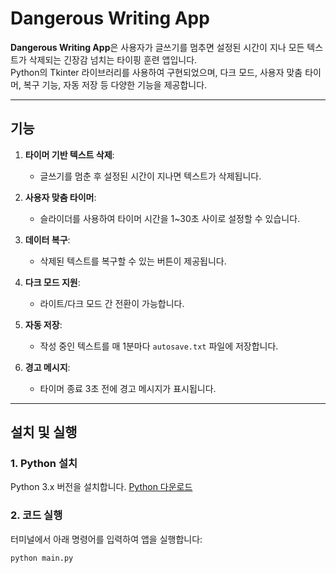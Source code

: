 # Dangerous Writing App

**Dangerous Writing App**은 사용자가 글쓰기를 멈추면 설정된 시간이 지나 모든 텍스트가 삭제되는 긴장감 넘치는 타이핑 훈련 앱입니다.  
Python의 Tkinter 라이브러리를 사용하여 구현되었으며, 다크 모드, 사용자 맞춤 타이머, 복구 기능, 자동 저장 등 다양한 기능을 제공합니다.

---

## **기능**
1. **타이머 기반 텍스트 삭제**:
   - 글쓰기를 멈춘 후 설정된 시간이 지나면 텍스트가 삭제됩니다.

2. **사용자 맞춤 타이머**:
   - 슬라이더를 사용하여 타이머 시간을 1~30초 사이로 설정할 수 있습니다.

3. **데이터 복구**:
   - 삭제된 텍스트를 복구할 수 있는 버튼이 제공됩니다.

4. **다크 모드 지원**:
   - 라이트/다크 모드 간 전환이 가능합니다.

5. **자동 저장**:
   - 작성 중인 텍스트를 매 1분마다 `autosave.txt` 파일에 저장합니다.

6. **경고 메시지**:
   - 타이머 종료 3초 전에 경고 메시지가 표시됩니다.

---

## **설치 및 실행**
### **1. Python 설치**
Python 3.x 버전을 설치합니다. [Python 다운로드](https://www.python.org/downloads/)

### **2. 코드 실행**
터미널에서 아래 명령어를 입력하여 앱을 실행합니다:
```bash
python main.py
